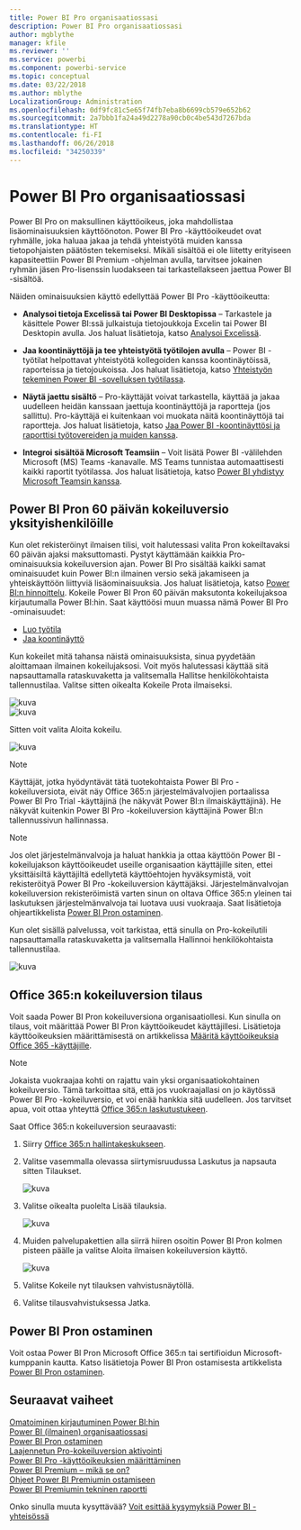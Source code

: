 ```yaml
---
title: Power BI Pro organisaatiossasi
description: Power BI Pro organisaatiossasi
author: mgblythe
manager: kfile
ms.reviewer: ''
ms.service: powerbi
ms.component: powerbi-service
ms.topic: conceptual
ms.date: 03/22/2018
ms.author: mblythe
LocalizationGroup: Administration
ms.openlocfilehash: 0df9fc81c5e65f74fb7eba8b6699cb579e652b62
ms.sourcegitcommit: 2a7bbb1fa24a49d2278a90cb0c4be543d7267bda
ms.translationtype: HT
ms.contentlocale: fi-FI
ms.lasthandoff: 06/26/2018
ms.locfileid: "34250339"
---
```

# <a name="power-bi-pro-in-your-organization"></a>Power BI Pro organisaatiossasi

Power BI Pro on maksullinen käyttöoikeus, joka mahdollistaa lisäominaisuuksien käyttöönoton. Power BI Pro -käyttöoikeudet ovat ryhmälle, joka haluaa jakaa ja tehdä yhteistyötä muiden kanssa tietopohjaisten päätösten tekemiseksi.  Mikäli sisältöä ei ole liitetty erityiseen kapasiteettiin Power BI Premium -ohjelman avulla, tarvitsee jokainen ryhmän jäsen Pro-lisenssin luodakseen tai tarkastellakseen jaettua Power BI -sisältöä.

Näiden ominaisuuksien käyttö edellyttää Power BI Pro -käyttöoikeutta:

* **Analysoi tietoja Excelissä tai Power BI Desktopissa** – Tarkastele ja käsittele Power BI:ssä julkaistuja tietojoukkoja Excelin tai Power BI Desktopin avulla. Jos haluat lisätietoja, katso [Analysoi Excelissä](service-analyze-in-excel.md).

* **Jaa koontinäyttöjä ja tee yhteistyötä työtilojen avulla** – Power BI -työtilat helpottavat yhteistyötä kollegoiden kanssa koontinäytöissä, raporteissa ja tietojoukoissa. Jos haluat lisätietoja, katso [Yhteistyön tekeminen Power BI -sovelluksen työtilassa](service-collaborate-power-bi-workspace.md).

* **Näytä jaettu sisältö** – Pro-käyttäjät voivat tarkastella, käyttää ja jakaa uudelleen heidän kanssaan jaettuja koontinäyttöjä ja raportteja (jos sallittu). Pro-käyttäjä ei kuitenkaan voi muokata näitä koontinäyttöjä tai raportteja. Jos haluat lisätietoja, katso [Jaa Power BI -koontinäyttösi ja raporttisi työtovereiden ja muiden kanssa](service-share-dashboards.md).

* **Integroi sisältöä Microsoft Teamsiin** – Voit lisätä Power BI -välilehden Microsoft (MS) Teams -kanavalle. MS Teams tunnistaa automaattisesti kaikki raportit työtilassa. Jos haluat lisätietoja, katso [Power BI yhdistyy Microsoft Teamsin kanssa](https://powerbi.microsoft.com/en-us/blog/power-bi-teams-up-with-microsoft-teams/). 

## <a name="power-bi-pro-60-day-trial-for-individuals"></a>Power BI Pron 60 päivän kokeiluversio yksityishenkilöille

Kun olet rekisteröinyt ilmaisen tilisi, voit halutessasi valita Pron kokeiltavaksi 60 päivän ajaksi maksuttomasti. Pystyt käyttämään kaikkia Pro-ominaisuuksia kokeiluversion ajan. Power BI Pro sisältää kaikki samat ominaisuudet kuin Power BI:n ilmainen versio sekä jakamiseen ja yhteiskäyttöön liittyviä lisäominaisuuksia. Jos haluat lisätietoja, katso [Power BI:n hinnoittelu](https://powerbi.microsoft.com/en-us/pricing/). Kokeile Power BI Pron 60 päivän maksutonta kokeilujaksoa kirjautumalla Power BI:hin. Saat käyttöösi muun muassa nämä Power BI Pro -ominaisuudet:

* [Luo työtila](service-create-distribute-apps.md)
* [Jaa koontinäyttö](service-share-dashboards.md)

Kun kokeilet mitä tahansa näistä ominaisuuksista, sinua pyydetään aloittamaan ilmainen kokeilujaksosi. Voit myös halutessasi käyttää sitä napsauttamalla rataskuvaketta ja valitsemalla Hallitse henkilökohtaista tallennustilaa. Valitse sitten oikealta Kokeile Prota ilmaiseksi.

   ![kuva](media/service-power-bi-pro-in-your-organization/service-power-bi-pro-in-your-organization-01.png)
   </br>
   ![kuva](media/service-power-bi-pro-in-your-organization/service-power-bi-pro-in-your-organization-02.png)

Sitten voit valita Aloita kokeilu.

   ![kuva](media/service-power-bi-pro-in-your-organization/service-power-bi-pro-in-your-organization-03.png)

> [!NOTE]
> Käyttäjät, jotka hyödyntävät tätä tuotekohtaista Power BI Pro -kokeiluversiota, eivät näy Office 365:n järjestelmävalvojien portaalissa Power BI Pro Trial -käyttäjinä (he näkyvät Power BI:n ilmaiskäyttäjinä). He näkyvät kuitenkin Power BI Pro -kokeiluversion käyttäjinä Power BI:n tallennussivun hallinnassa.
>

> [!NOTE]
> Jos olet järjestelmänvalvoja ja haluat hankkia ja ottaa käyttöön Power BI -kokeilujakson käyttöoikeudet useille organisaation käyttäjille siten, ettei yksittäisiltä käyttäjiltä edellytetä käyttöehtojen hyväksymistä, voit rekisteröityä Power BI Pro -kokeiluversion käyttäjäksi. Järjestelmänvalvojan kokeiluversion rekisteröimistä varten sinun on oltava Office 365:n yleinen tai laskutuksen järjestelmänvalvoja tai luotava uusi vuokraaja. Saat lisätietoja ohjeartikkelista [Power BI Pron ostaminen](service-admin-purchasing-power-bi-pro.md).
>

Kun olet sisällä palvelussa, voit tarkistaa, että sinulla on Pro-kokeilutili napsauttamalla rataskuvaketta ja valitsemalla Hallinnoi henkilökohtaista tallennustilaa.

   ![kuva](media/service-power-bi-pro-in-your-organization/service-power-bi-pro-in-your-organization-04.png)

## <a name="subscription-trial-in-office-365"></a>Office 365:n kokeiluversion tilaus

Voit saada Power BI Pron kokeiluversiona organisaatiollesi. Kun sinulla on tilaus, voit määrittää Power BI Pron käyttöoikeudet käyttäjillesi. Lisätietoja käyttöoikeuksien määrittämisestä on artikkelissa [Määritä käyttöoikeuksia Office 365 -käyttäjille](https://support.office.com/en-us/article/assign-licenses-to-users-in-office-365-for-business-997596b5-4173-4627-b915-36abac6786dc?ui=en-US&rs=en-US&ad=US).

> [!NOTE]
> Jokaista vuokraajaa kohti on rajattu vain yksi organisaatiokohtainen kokeiluversio. Tämä tarkoittaa sitä, että jos vuokraajallasi on jo käytössä Power BI Pro -kokeiluversio, et voi enää hankkia sitä uudelleen. Jos tarvitset apua, voit ottaa yhteyttä [Office 365:n laskutustukeen](https://support.office.microsoft.com/en-us/article/contact-support-for-business-products-admin-help-32a17ca7-6fa0-4870-8a8d-e25ba4ccfd4b?CorrelationId=552bbf37-214f-4202-80cb-b94240dcd671&ui=en-US&rs=en-US&ad=US).
>

Saat Office 365:n kokeiluversion seuraavasti:

1. Siirry [Office 365:n hallintakeskukseen](https://portal.office.com/adminportal/home#/homepage).
2. Valitse vasemmalla olevassa siirtymisruudussa Laskutus ja napsauta sitten Tilaukset.

   ![kuva](media/service-power-bi-pro-in-your-organization/service-power-bi-pro-in-your-organization-05.png)

3. Valitse oikealta puolelta Lisää tilauksia.

   ![kuva](media/service-power-bi-pro-in-your-organization/service-power-bi-pro-in-your-organization-06.png)

4. Muiden palvelupakettien alla siirrä hiiren osoitin Power BI Pron kolmen pisteen päälle ja valitse Aloita ilmaisen kokeiluversion käyttö.

   ![kuva](media/service-power-bi-pro-in-your-organization/service-power-bi-pro-in-your-organization-07.png) 

5. Valitse Kokeile nyt tilauksen vahvistusnäytöllä.
6. Valitse tilausvahvistuksessa Jatka.

## <a name="purchasing-power-bi-pro"></a>Power BI Pron ostaminen

Voit ostaa Power BI Pron Microsoft Office 365:n tai sertifioidun Microsoft-kumppanin kautta. Katso lisätietoja Power BI Pron ostamisesta artikkelista [Power BI Pron ostaminen](service-admin-purchasing-power-bi-pro.md).

## <a name="next-steps"></a>Seuraavat vaiheet
[Omatoiminen kirjautuminen Power BI:hin](service-admin-signing-up-for-power-bi-with-a-new-office-365-trial.md)
<br/>
[Power BI (ilmainen) organisaatiossasi](service-admin-service-free-in-your-organization.md)
<br/>
[Power BI Pron ostaminen](service-admin-purchasing-power-bi-pro.md)
<br/>
[Laajennetun Pro-kokeiluversion aktivointi](service-extended-pro-trial.md)
<br/>
[Power BI Pro -käyttöoikeuksien määrittäminen](service-admin-assigning-power-bi-pro-licenses.md)
<br/>
[Power BI Premium – mikä se on?](service-admin-premium-manage.md)
<br/>
[Ohjeet Power BI Premiumin ostamiseen](service-admin-premium-purchase.md)
<br/>
[Power BI Premiumin tekninen raportti](https://aka.ms/pbipremiumwhitepaper)

Onko sinulla muuta kysyttävää? [Voit esittää kysymyksiä Power BI -yhteisössä](https://community.powerbi.com/)